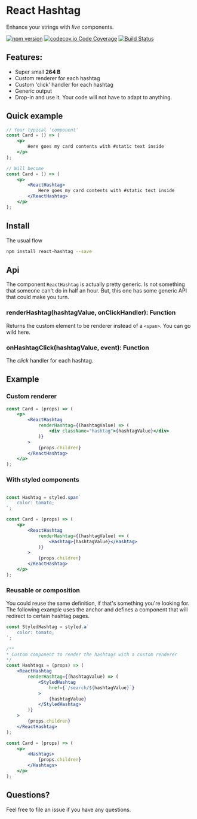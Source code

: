 React Hashtag
====
Enhance your strings with _live_ components.


[![npm version](https://badge.fury.io/js/react-hashtag.svg?bust)](https://badge.fury.io/js/react-hashtag)
[![codecov.io Code Coverage](https://img.shields.io/codecov/c/github/cristianbote/react-hashtag.svg?maxAge=2592000)](https://codecov.io/github/cristianbote/react-hashtag?branch=master)
[![Build Status](https://travis-ci.org/cristianbote/react-hashtag.svg?branch=master)](https://travis-ci.org/cristianbote/react-hashtag)  

## Features:
* Super small **264 B**
* Custom renderer for each hashtag
* Custom 'click' handler for each hashtag
* Generic output
* Drop-in and use it. Your code will not have to adapt to anything.

## Quick example
```jsx harmony
// Your typical 'component'
const Card = () => (
    <p>
        Here goes my card contents with #static text inside
    </p>
);

// Will become
const Card = () => (
    <p>
        <ReactHashtag>
            Here goes my card contents with #static text inside
        </ReactHashtag>
    </p>
);
```


## Install
The usual flow

```bash
npm install react-hashtag --save
```

## Api
The component `ReactHashtag` is actually pretty generic. Is not something that someone can't do in half an hour. But, this one has some generic API that could make you turn.

### renderHashtag(hashtagValue, onClickHandler): Function
Returns the custom element to be renderer instead of a `<span>`. You can go wild here.

### onHashtagClick(hashtagValue, event): Function
The _click_ handler for each hashtag.


## Example

### Custom renderer
```jsx harmony
const Card = (props) => (
    <p>
        <ReactHashtag
            renderHashtag={(hashtagValue) => (
                <div className="hashtag">{hashtagValue}</div>
            )}
        >
            {props.children}
        </ReactHashtag>
    </p>
);
```

### With styled components
```jsx harmony

const Hashtag = styled.span`
    color: tomato;
`;

const Card = (props) => (
    <p>
        <ReactHashtag
            renderHashtag={(hashtagValue) => (
                <Hashtag>{hashtagValue}</Hashtag>
            )}
        >
            {props.children}
        </ReactHashtag>
    </p>
);
```

### Reusable or composition 
You could reuse the same definition, if that's something you're looking for. The following example uses the anchor and defines a component that will redirect to certain hashtag pages.
```jsx harmony
const StyledHashtag = styled.a`
    color: tomato;
`;

/**
* Custom component to render the hashtags with a custom renderer
*/
const Hashtags = (props) => (
    <ReactHashtag
        renderHashtag={(hashtagValue) => (
            <StyledHashtag
                href={`/search/${hashtagValue}`}
            >
                {hashtagValue}
            </StyledHashtag>
        )}
    >
        {props.children}
    </ReactHashtag>
);

const Card = (props) => (
    <p>
        <Hashtags>
            {props.children}
        </Hashtags>
    </p>
);
```

## Questions?
Feel free to file an issue if you have any questions.